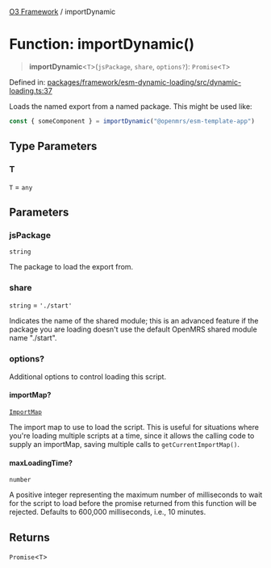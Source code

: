 [O3 Framework](../API.md) / importDynamic

# Function: importDynamic()

> **importDynamic**\<`T`\>(`jsPackage`, `share`, `options?`): `Promise`\<`T`\>

Defined in: [packages/framework/esm-dynamic-loading/src/dynamic-loading.ts:37](https://github.com/openmrs/openmrs-esm-core/blob/85cde3ce59cd3d29230c98040a3f53525e808725/packages/framework/esm-dynamic-loading/src/dynamic-loading.ts#L37)

Loads the named export from a named package. This might be used like:

```js
const { someComponent } = importDynamic("@openmrs/esm-template-app")
```

## Type Parameters

### T

`T` = `any`

## Parameters

### jsPackage

`string`

The package to load the export from.

### share

`string` = `'./start'`

Indicates the name of the shared module; this is an advanced feature if the package you are loading
  doesn't use the default OpenMRS shared module name "./start".

### options?

Additional options to control loading this script.

#### importMap?

[`ImportMap`](../interfaces/ImportMap.md)

The import map to use to load the script. This is useful for situations where you're
  loading multiple scripts at a time, since it allows the calling code to supply an importMap, saving multiple
  calls to `getCurrentImportMap()`.

#### maxLoadingTime?

`number`

A positive integer representing the maximum number of milliseconds to wait for the
  script to load before the promise returned from this function will be rejected. Defaults to 600,000 milliseconds,
  i.e., 10 minutes.

## Returns

`Promise`\<`T`\>

